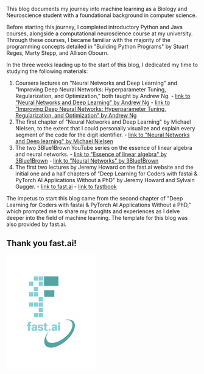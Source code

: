 This blog documents my journey into machine learning as a Biology and Neuroscience student with a foundational background in computer science. 

Before starting this journey, I completed introductory Python and Java courses, alongside a computational neuroscience course at my university. Through these courses, I became familiar with the majority of the programming concepts detailed in "Building Python Programs" by Stuart Reges, Marty Stepp, and Allison Obourn.

In the three weeks leading up to the start of this blog, I dedicated my time to studying the following materials:

  1. Coursera lectures on "Neural Networks and Deep Learning" and "Improving Deep Neural Networks: Hyperparameter Tuning, Regularization, and Optimization," both taught by Andrew Ng.
    - [link to "Neural Networks and Deep Learning" by Andrew Ng](https://www.coursera.org/learn/neural-networks-deep-learning)
    - [link to "Improving Deep Neural Networks: Hyperparameter Tuning, Regularization, and Optimization" by Andrew Ng](https://www.coursera.org/learn/deep-neural-network)
  3. The first chapter of "Neural Networks and Deep Learning" by Michael Nielsen, to the extent that I could personally visualize and explain every segment of the code for the digit identifier.
    - [link to "Neural Networks and Deep learning" by Michael Nielsen](http://neuralnetworksanddeeplearning.com/)
  4. The two 3Blue1Brown YouTube series on the essence of linear algebra and neural networks.
    - [link to "Essence of linear algebra" by 3Blue1Brown](https://www.youtube.com/watch?v=kjBOesZCoqc)
    - [link to "Neural Networks" by 3Blue1Brown](https://www.youtube.com/watch?v=aircAruvnKk&list=PLZHQObOWTQDNU6R1_67000Dx_ZCJB-3pi)
  6. The first two lectures by Jeremy Howard on the fast.ai website and the initial one and a half chapters of "Deep Learning for Coders with fastai & PyTorch AI Applications Without a PhD" by Jeremy Howard and Sylvain Gugger.
    - [link to fast.ai](https://www.fast.ai)
    - [link to fastbook](https://github.com/fastai/fastbook) 

The impetus to start this blog came from the second chapter of "Deep Learning for Coders with fastai & PyTorch AI Applications Without a PhD," which prompted me to share my thoughts and experiences as I delve deeper into the field of machine learning. The template for this blog was also provided by fast.ai. 

## Thank you fast.ai!
![Image of fast.ai logo](images/logo.png)

